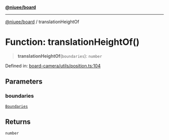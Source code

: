 [**@niuee/board**](../README.md)

***

[@niuee/board](../globals.md) / translationHeightOf

# Function: translationHeightOf()

> **translationHeightOf**(`boundaries`): `number`

Defined in: [board-camera/utils/position.ts:104](https://github.com/niuee/board/blob/a0a1179721d4f4b943b6a9bc156753ac9737e502/src/board-camera/utils/position.ts#L104)

## Parameters

### boundaries

[`Boundaries`](../type-aliases/Boundaries.md)

## Returns

`number`
